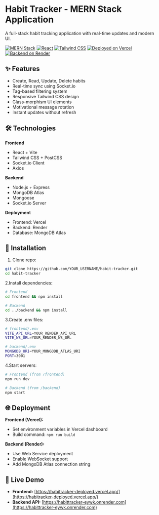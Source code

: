 # Habit Tracker - MERN Stack Application

A full-stack habit tracking application with real-time updates and modern UI.


[![MERN Stack](https://img.shields.io/badge/MERN-Full%20Stack-blue)](https://www.mongodb.com/mern-stack)
[![React](https://img.shields.io/badge/React-18.2+-61DAFB?logo=react)](https://react.dev/)
[![Tailwind CSS](https://img.shields.io/badge/Tailwind_CSS-3.3+-06B6D4?logo=tailwind-css)](https://tailwindcss.com/)
[![Deployed on Vercel](https://img.shields.io/badge/Deployed%20on-Vercel-000000?logo=vercel)]([FRONTEND_URL](https://habitracker-deployed.vercel.app/))
[![Backend on Render](https://img.shields.io/badge/Backend%20on-Render-46E3B7?logo=render)]([BACKEND_URL](https://habittracker-eywk.onrender.com))

## ✨ Features
- Create, Read, Update, Delete habits
- Real-time sync using Socket.io
- Tag-based filtering system
- Responsive Tailwind CSS design
- Glass-morphism UI elements
- Motivational message rotation
- Instant updates without refresh

## 🛠 Technologies
**Frontend**  
- React + Vite
- Tailwind CSS + PostCSS
- Socket.io Client
- Axios

**Backend**  
- Node.js + Express
- MongoDB Atlas
- Mongoose
- Socket.io Server

**Deployment**  
- Frontend: Vercel
- Backend: Render
- Database: MongoDB Atlas

## 🚀 Installation
1. Clone repo:
```bash   
git clone https://github.com/YOUR_USERNAME/habit-tracker.git
cd habit-tracker
```
2.Install dependencies:
```bash
# Frontend
cd frontend && npm install

# Backend
cd ../backend && npm install
```
3.Create .env files:
```bash
# frontend/.env
VITE_API_URL=YOUR_RENDER_API_URL
VITE_WS_URL=YOUR_RENDER_WS_URL

# backend/.env
MONGODB_URI=YOUR_MONGODB_ATLAS_URI
PORT=3001
```
4.Start servers:
```bash
# Frontend (from /frontend)
npm run dev

# Backend (from /backend)
npm start
```
## 🌐 Deployment

**Frontend (Vercel):**  
- Set environment variables in Vercel dashboard  
- Build command: `npm run build`  

**Backend (Render):**  
- Use Web Service deployment  
- Enable WebSocket support  
- Add MongoDB Atlas connection string  

## 🔗 Live Demo
- **Frontend:** [https://habitracker-deployed.vercel.app/](https://habitracker-deployed.vercel.app/)  
- **Backend API:** [https://habittracker-eywk.onrender.com](https://habittracker-eywk.onrender.com)  
